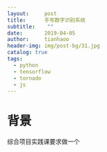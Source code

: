 ```yaml
---
layout:     post
title:      手写数字识别系统
subtitle:    ""
date:       2019-04-05
author:     tianhaoo
header-img: img/post-bg/31.jpg
catalog: true
tags:
  - python
  - tensorflow
  - tornado
  - js
---
```



# 背景

综合项目实践课要求做一个